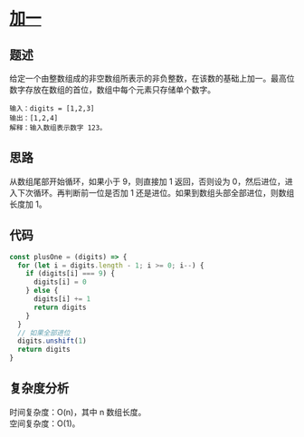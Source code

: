 # [加一](https://leetcode.cn/problems/plus-one)

## 题述

给定一个由整数组成的非空数组所表示的非负整数，在该数的基础上加一。最高位数字存放在数组的首位，数组中每个元素只存储单个数字。

```
输入：digits = [1,2,3]
输出：[1,2,4]
解释：输入数组表示数字 123。
```

## 思路

从数组尾部开始循环，如果小于 9，则直接加 1 返回，否则设为 0，然后进位，进入下次循环。再判断前一位是否加 1 还是进位。如果到数组头部全部进位，则数组长度加 1。

## 代码

```javascript
const plusOne = (digits) => {
  for (let i = digits.length - 1; i >= 0; i--) {
    if (digits[i] === 9) {
      digits[i] = 0
    } else {
      digits[i] += 1
      return digits
    }
  }
  // 如果全部进位
  digits.unshift(1)
  return digits
}
```

## 复杂度分析

时间复杂度：O(n)，其中 n 数组长度。  
空间复杂度：O(1)。
